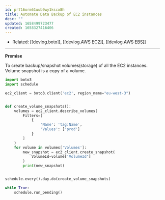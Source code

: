 ```yaml
---
id: pr716orm61uub9wy1ksco8h
title: Automate Data Backup of EC2 instances
desc: ""
updated: 1658499723477
created: 1658327416406
---
```


- Related: [[devlog.boto]], [[devlog.AWS EC2]], [[devlog.AWS EBS]]

---

**Premise**

To create backup/snapshot volumes(storage) of all the EC2 instances.
Volume snapshot is a copy of a volume.

```py
import boto3
import schedule

ec2_client = boto3.client('ec2', region_name="eu-west-3")


def create_volume_snapshots():
    volumes = ec2_client.describe_volumes(
        Filters=[
            {
                'Name': 'tag:Name',
                'Values': ['prod']
            }
        ]
    )
    for volume in volumes['Volumes']:
        new_snapshot = ec2_client.create_snapshot(
            VolumeId=volume['VolumeId']
        )
        print(new_snapshot)


schedule.every().day.do(create_volume_snapshots)

while True:
    schedule.run_pending()
```
